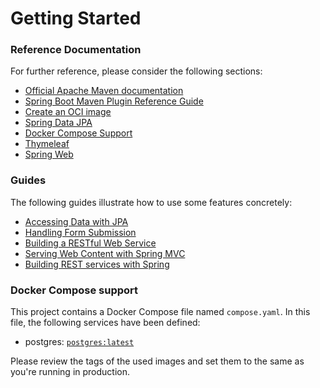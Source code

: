 # Getting Started

### Reference Documentation
For further reference, please consider the following sections:

* [Official Apache Maven documentation](https://maven.apache.org/guides/index.html)
* [Spring Boot Maven Plugin Reference Guide](https://docs.spring.io/spring-boot/docs/3.1.11-SNAPSHOT/maven-plugin/reference/html/)
* [Create an OCI image](https://docs.spring.io/spring-boot/docs/3.1.11-SNAPSHOT/maven-plugin/reference/html/#build-image)
* [Spring Data JPA](https://docs.spring.io/spring-boot/docs/3.1.11-SNAPSHOT/reference/htmlsingle/index.html#data.sql.jpa-and-spring-data)
* [Docker Compose Support](https://docs.spring.io/spring-boot/docs/3.1.11-SNAPSHOT/reference/htmlsingle/index.html#features.docker-compose)
* [Thymeleaf](https://docs.spring.io/spring-boot/docs/3.1.11-SNAPSHOT/reference/htmlsingle/index.html#web.servlet.spring-mvc.template-engines)
* [Spring Web](https://docs.spring.io/spring-boot/docs/3.1.11-SNAPSHOT/reference/htmlsingle/index.html#web)

### Guides
The following guides illustrate how to use some features concretely:

* [Accessing Data with JPA](https://spring.io/guides/gs/accessing-data-jpa/)
* [Handling Form Submission](https://spring.io/guides/gs/handling-form-submission/)
* [Building a RESTful Web Service](https://spring.io/guides/gs/rest-service/)
* [Serving Web Content with Spring MVC](https://spring.io/guides/gs/serving-web-content/)
* [Building REST services with Spring](https://spring.io/guides/tutorials/rest/)

### Docker Compose support
This project contains a Docker Compose file named `compose.yaml`.
In this file, the following services have been defined:

* postgres: [`postgres:latest`](https://hub.docker.com/_/postgres)

Please review the tags of the used images and set them to the same as you're running in production.

